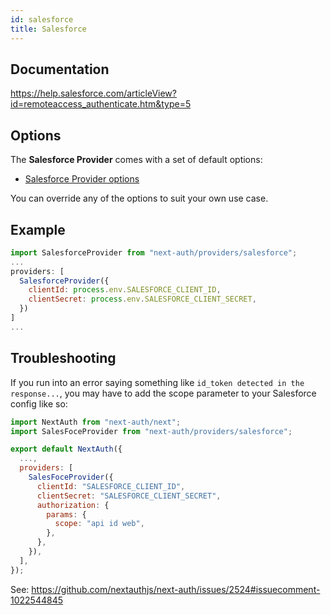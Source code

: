 ```yaml
---
id: salesforce
title: Salesforce
---
```


## Documentation

https://help.salesforce.com/articleView?id=remoteaccess_authenticate.htm&type=5

## Options

The **Salesforce Provider** comes with a set of default options:

- [Salesforce Provider options](https://github.com/nextauthjs/next-auth/blob/main/src/providers/salesforce.js)

You can override any of the options to suit your own use case.

## Example

```js
import SalesforceProvider from "next-auth/providers/salesforce";
...
providers: [
  SalesforceProvider({
    clientId: process.env.SALESFORCE_CLIENT_ID,
    clientSecret: process.env.SALESFORCE_CLIENT_SECRET,
  })
]
...
```

## Troubleshooting

If you run into an error saying something like `id_token detected in the response...`, you may have to add the scope parameter to your Salesforce config like so:

```js
import NextAuth from "next-auth/next";
import SalesFoceProvider from "next-auth/providers/salesforce";

export default NextAuth({
  ...,
  providers: [
    SalesFoceProvider({
      clientId: "SALESFORCE_CLIENT_ID",
      clientSecret: "SALESFORCE_CLIENT_SECRET",
      authorization: {
        params: {
          scope: "api id web",
        },
      },
    }),
  ],
});
```
      
See: https://github.com/nextauthjs/next-auth/issues/2524#issuecomment-1022544845

